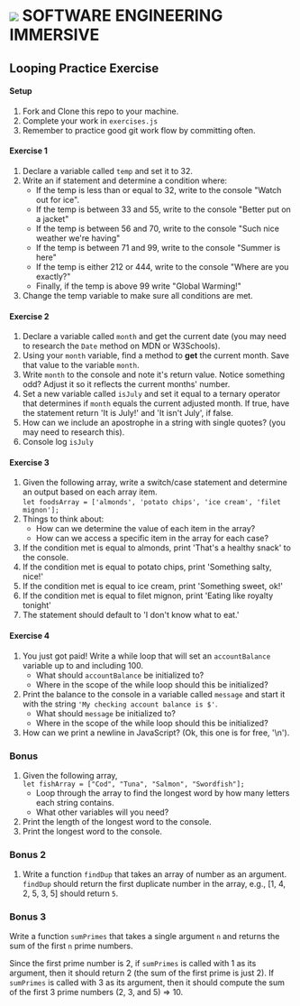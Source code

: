 # ![](https://ga-dash.s3.amazonaws.com/production/assets/logo-9f88ae6c9c3871690e33280fcf557f33.png)  SOFTWARE ENGINEERING IMMERSIVE

## Looping Practice Exercise

#### Setup

1. Fork and Clone this repo to your machine.
1. Complete your work in `exercises.js`
1. Remember to practice good git work flow by committing often.  

#### Exercise 1
1. Declare a variable called `temp` and set it to 32.
1. Write an if statement and determine a condition where:
    - If the temp is less than or equal to 32, write to the console "Watch out for ice".
    - If the temp is between 33 and 55, write to the console "Better put on a jacket"
    - If the temp is between 56 and 70, write to the console "Such nice weather we're having"
    - If the temp is between 71 and 99, write to the console "Summer is here"
    - If the temp is either 212 or 444, write to the console "Where are you exactly?"
    - Finally, if the temp is above 99 write "Global Warming!"
1. Change the temp variable to make sure all conditions are met.

#### Exercise 2

1. Declare a variable called `month` and get the current date (you may need to research the `Date` method on MDN or W3Schools).
1. Using your `month` variable, find a method to **get** the current month. Save that value to the variable `month`. 
1. Write `month` to the console and note it's return value. Notice something odd? Adjust it so it reflects the current months' number.
1. Set a new variable called `isJuly` and set it equal to a ternary operator that determines if `month` equals the current adjusted month. If true, have the statement return 'It is July!' and 'It isn't July', if false.
1. How can we include an apostrophe in a string with single quotes? (you may need to research this).
1. Console log `isJuly`

#### Exercise 3
1. Given the following array, write a switch/case statement and determine an output based on each array item.  
`let foodsArray = ['almonds', 'potato chips', 'ice cream', 'filet mignon'];`
1. Things to think about:
    - How can we determine the value of each item in the array?
    - How can we access a specific item in the array for each case?
1. If the condition met is equal to almonds, print 'That's a healthy snack' to the console.
1. If the condition met is equal to potato chips, print 'Something salty, nice!'
1. If the condition met is equal to ice cream,
print 'Something sweet, ok!'
1. If the condition met is equal to filet mignon, print 'Eating like royalty tonight'
1. The statement should default to 'I don't know what to eat.'

#### Exercise 4

1. You just got paid! Write a while loop that will set an `accountBalance` variable up to and including 100.
    - What should `accountBalance` be initialized to?
    - Where in the scope of the while loop should this be initialized?
1. Print the balance to the console in a variable called `message` and start it with the string `'My checking account balance is $'`.
    - What should `message` be initialized to?
    - Where in the scope of the while loop should this be initialized?
1. How can we print a newline in JavaScript? (Ok, this one is for free, '\n').

### Bonus

1. Given the following array,  
 `let fishArray = ["Cod", "Tuna", "Salmon", "Swordfish"];`
    - Loop through the array to find the longest word by how many letters each string contains.
    - What other variables will you need?
1. Print the length of the longest word to the console.
1. Print the longest word to the console.

### Bonus 2
1. Write a function `findDup` that takes an array of number as an argument.  `findDup` should return the first duplicate number in the array, e.g., [1, 4, 2, 5, 3, 5] should return `5`.

### Bonus 3
Write a function `sumPrimes` that takes a single argument `n` and returns the sum of the first `n` prime numbers.

Since the first prime number is 2, if `sumPrimes` is called with 1 as its argument, then it should return 2 (the sum of the first prime is just 2).  If `sumPrimes` is called with 3 as its argument, then it should compute the sum of the first 3 prime numbers (2, 3, and 5) => 10.
